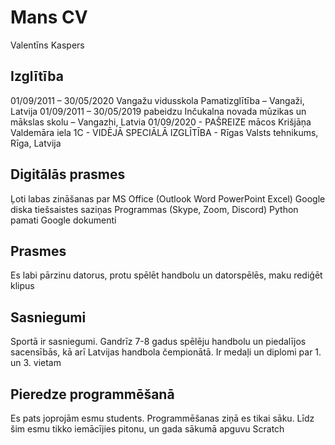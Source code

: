 # Mans CV
Valentīns Kaspers


## Izglītība
01/09/2011 – 30/05/2020 Vangažu vidusskola Pamatizglītība – Vangaži, Latvija
01/09/2011 – 30/05/2019 pabeidzu Inčukalna novada mūzikas un mākslas skolu – Vangazhi, Latvia
01/09/2020 - PAŠREIZE mācos Krišjāņa Valdemāra iela 1C - VIDĒJĀ SPECIĀLĀ IZGLĪTĪBA - Rīgas Valsts tehnikums, Rīga, Latvija

## Digitālās prasmes
Ļoti labas zināšanas par MS Office (Outlook Word PowerPoint Excel) 
Google diska tiešsaistes saziņas
Programmas (Skype, Zoom, Discord) 
Python pamati 
Google dokumenti

## Prasmes
Es labi pārzinu datorus, protu spēlēt handbolu un datorspēlēs, maku rediģēt klipus

## Sasniegumi
Sportā ir sasniegumi. Gandrīz 7-8 gadus spēlēju handbolu un piedalījos sacensībās, kā arī Latvijas handbola čempionātā. Ir medaļi un diplomi par 1. un 3. vietam

## Pieredze programmēšanā
Es pats joprojām esmu students. Programmēšanas ziņā es tikai sāku. Līdz šim esmu tikko iemācījies pitonu, un gada sākumā apguvu Scratch
